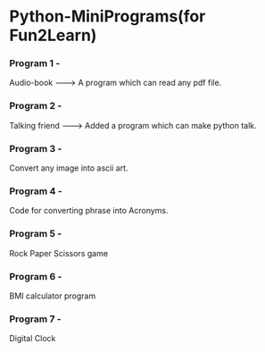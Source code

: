 # Python-MiniPrograms(for Fun2Learn)

### Program 1 -
 Audio-book ---> A program which can read any pdf file.

### Program 2 - 
 Talking friend ---> Added a program which can make python talk.

### Program 3 - 
 Convert any image into ascii art.
 
### Program 4 -
 Code for converting phrase into Acronyms.
 
### Program 5 -
 Rock Paper Scissors game
 
### Program 6 -
 BMI calculator program

### Program 7 -
 Digital Clock

